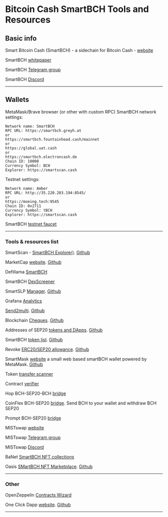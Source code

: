 # Bitcoin Cash SmartBCH Tools and Resources

## Basic info

Smart Bitcoin Cash (SmartBCH) - a sidechain for Bitcoin Cash - [website](https://smartbch.org)

SmartBCH [whitepaper](https://docs.smartbch.org/smartbch/smartbch_whitepaper-en)

SmartBCH [Telegram group](https://t.me/smartbch_community)

SmartBCH [Discord](https://discord.gg/rZqUxSdG)

----------------------------------------------------------------------------------------------

## Wallets

MetaMask/Brave browser (or other with custom RPC) SmartBCH network settings:

```
Network name: SmartBCH
RPC URL: https://smartbch.greyh.at
or
https://smartbch.fountainhead.cash/mainnet
or
https://global.uat.cash
or
https://smartbch.electroncash.de
Chain ID: 10000
Currency Symbol: BCH
Explorer: https://smartscan.cash

```

Testnet settings:

```
Network name: Amber
RPC URL: http://35.220.203.194:8545/
or
https://moeing.tech:9545
Chain ID: 0x2711
Currency Symbol: tBCH
Explorer: https://smartscan.cash

```

SmartBCH [testnet faucet](http://34.92.246.27:8080/faucet)

----------------------------------------------------------------------------------------------

### Tools & resources list

SmartScan - [SmartBCH Explorer)](https://smartscan.cash). [Github](https://github.com/jay-bch/smartbch-explorer)

MarketCap [website](https://marketcap.cash). [Github](https://github.com/MarketCap-Cash/SmartBCH-Token-List)

Defillama [SmartBCH](https://defillama.com/chain/smartBCH)

SmartBCH [DexScreener](https://dexscreener.com/smartbch)

SmartSLP [Manager](https://smartbch.fountainhead.cash/smartslp/). [Github](https://github.com/blockparty-sh/smartSLP-manager)

Grafana [Analytics](https://smartbch.fountainhead.cash/grafana/d/GUnTOBGnz/smartbch?orgId=1&refresh=5s)

[Send2multi](https://send2multi.github.io/). [Github](https://github.com/send2multi)

Blockchain [Cheques](https://www.checkbook.cash/). [Github](https://github.com/write-a-check/write-a-check)

Addresses of SEP20 [tokens and DApps](https://sep20tokens.github.io). [Github](https://github.com/sep20tokens/sep20tokens.github.io)

SmartBCH [token list](https://zh.thedev.id/sep20tokens). [Github](https://github.com/zh/smartbch-token-list)

Revoke [ERC20/SEP20 allowance](https://revoke.cash/). [Github](https://github.com/rkalis/revoke.cash)

SmartMask [website](https://smartmask.cash) a small web based smartBCH wallet powered by MetaMask. [Github](https://github.com/zquestz/smartmask)

Token [transfer scanner](http://smartbch.tuxpaper.nu/TokenTransferScanner/)

Contract [verifier](https://www.contractverifier.com)

Hop BCH-SEP20-BCH [bridge](https://hop.cash)

CoinFlex BCH-SEP20 [bridge](https://coinflex.com/). Send BCH to your wallet and withdraw BCH SEP20

Prompt BCH-SEP20 [bridge](https://prompt.cash/bridge)

MISTswap [website](https://mistswap.fi)

MISTswap [Telegram group](https://t.me/MistSwapOfficial)

MISTswap [Discord](https://discord.gg/mistswapdex)

BaNet [SmartBCH NFT collections](https://ba.net/amkt-smartbch/collections.html)

Oasis [SMartBCH NFT Marketplace](https://oasis.cash). [Github](https://github.com/oasis-nft)

---------------------------------------------------------------------------------------------

### Other

OpenZeppelin [Contracts Wizard](https://wizard.openzeppelin.com/)

One Click Dapp [website](https://oneclickdapp.com/). [Github](https://github.com/oneclickdapp/)

----------------------------------------------------------------------------------------------
